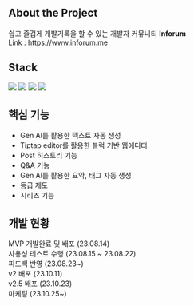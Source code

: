 ## About the Project

쉽고 즐겁게 개발기록을 할 수 있는 개발자 커뮤니티 **Inforum**  
Link : https://www.inforum.me

## Stack

<img src="https://img.shields.io/badge/java-007396?style=for-the-badge&logo=java&logoColor=white"> <img src="https://img.shields.io/badge/springboot-6DB33F?style=for-the-badge&logo=springboot&logoColor=white"> <img src="https://img.shields.io/badge/amazonaws-232F3E?style=for-the-badge&logo=amazonaws&logoColor=white"> <img src="https://img.shields.io/badge/PostgreSQL-316192?style=for-the-badge&logo=postgresql&logoColor=white">


## 핵심 기능

- Gen AI를 활용한 텍스트 자동 생성
- Tiptap editor를 활용한 블럭 기반 웹에디터
- Post 히스토리 기능
- Q&A 기능
- Gen AI를 활용한 요약, 태그 자동 생성
- 등급 제도
- 시리즈 기능

## 개발 현황

MVP 개발완료 및 배포 (23.08.14)  
사용성 테스트 수행 (23.08.15 ~ 23.08.22)  
피드백 반영 (23.08.23~)  
v2 배포 (23.10.11)  
v2.5 배포 (23.10.23)  
마케팅 (23.10.25~)
